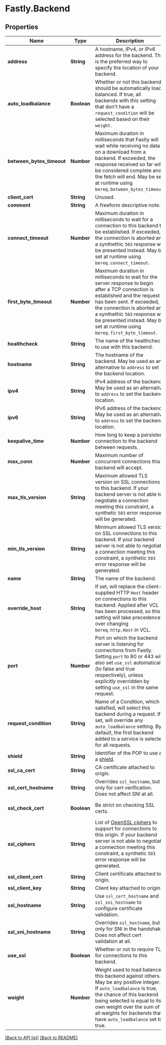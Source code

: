 # Fastly.Backend

## Properties

Name | Type | Description | Notes
------------ | ------------- | ------------- | -------------
**address** | **String** | A hostname, IPv4, or IPv6 address for the backend. This is the preferred way to specify the location of your backend. | [optional] 
**auto_loadbalance** | **Boolean** | Whether or not this backend should be automatically load balanced. If true, all backends with this setting that don&#39;t have a `request_condition` will be selected based on their `weight`. | [optional] 
**between_bytes_timeout** | **Number** | Maximum duration in milliseconds that Fastly will wait while receiving no data on a download from a backend. If exceeded, the response received so far will be considered complete and the fetch will end. May be set at runtime using `bereq.between_bytes_timeout`. | [optional] 
**client_cert** | **String** | Unused. | [optional] 
**comment** | **String** | A freeform descriptive note. | [optional] 
**connect_timeout** | **Number** | Maximum duration in milliseconds to wait for a connection to this backend to be established. If exceeded, the connection is aborted and a synthethic `503` response will be presented instead. May be set at runtime using `bereq.connect_timeout`. | [optional] 
**first_byte_timeout** | **Number** | Maximum duration in milliseconds to wait for the server response to begin after a TCP connection is established and the request has been sent. If exceeded, the connection is aborted and a synthethic `503` response will be presented instead. May be set at runtime using `bereq.first_byte_timeout`. | [optional] 
**healthcheck** | **String** | The name of the healthcheck to use with this backend. | [optional] 
**hostname** | **String** | The hostname of the backend. May be used as an alternative to `address` to set the backend location. | [optional] 
**ipv4** | **String** | IPv4 address of the backend. May be used as an alternative to `address` to set the backend location. | [optional] 
**ipv6** | **String** | IPv6 address of the backend. May be used as an alternative to `address` to set the backend location. | [optional] 
**keepalive_time** | **Number** | How long to keep a persistent connection to the backend between requests. | [optional] 
**max_conn** | **Number** | Maximum number of concurrent connections this backend will accept. | [optional] 
**max_tls_version** | **String** | Maximum allowed TLS version on SSL connections to this backend. If your backend server is not able to negotiate a connection meeting this constraint, a synthetic `503` error response will be generated. | [optional] 
**min_tls_version** | **String** | Minimum allowed TLS version on SSL connections to this backend. If your backend server is not able to negotiate a connection meeting this constraint, a synthetic `503` error response will be generated. | [optional] 
**name** | **String** | The name of the backend. | [optional] 
**override_host** | **String** | If set, will replace the client-supplied HTTP `Host` header on connections to this backend. Applied after VCL has been processed, so this setting will take precedence over changing `bereq.http.Host` in VCL. | [optional] 
**port** | **Number** | Port on which the backend server is listening for connections from Fastly. Setting `port` to 80 or 443 will also set `use_ssl` automatically (to false and true respectively), unless explicitly overridden by setting `use_ssl` in the same request. | [optional] 
**request_condition** | **String** | Name of a Condition, which if satisfied, will select this backend during a request. If set, will override any `auto_loadbalance` setting. By default, the first backend added to a service is selected for all requests. | [optional] 
**shield** | **String** | Identifier of the POP to use as a [shield](https://docs.fastly.com/en/guides/shielding). | [optional] 
**ssl_ca_cert** | **String** | CA certificate attached to origin. | [optional] 
**ssl_cert_hostname** | **String** | Overrides `ssl_hostname`, but only for cert verification. Does not affect SNI at all. | [optional] 
**ssl_check_cert** | **Boolean** | Be strict on checking SSL certs. | [optional]  [defaults to true]
**ssl_ciphers** | **String** | List of [OpenSSL ciphers](https://www.openssl.org/docs/manmaster/man1/ciphers.html) to support for connections to this origin. If your backend server is not able to negotiate a connection meeting this constraint, a synthetic `503` error response will be generated. | [optional] 
**ssl_client_cert** | **String** | Client certificate attached to origin. | [optional] 
**ssl_client_key** | **String** | Client key attached to origin. | [optional] 
**ssl_hostname** | **String** | Use `ssl_cert_hostname` and `ssl_sni_hostname` to configure certificate validation. | [optional] 
**ssl_sni_hostname** | **String** | Overrides `ssl_hostname`, but only for SNI in the handshake. Does not affect cert validation at all. | [optional] 
**use_ssl** | **Boolean** | Whether or not to require TLS for connections to this backend. | [optional] 
**weight** | **Number** | Weight used to load balance this backend against others. May be any positive integer. If `auto_loadbalance` is true, the chance of this backend being selected is equal to its own weight over the sum of all weights for backends that have `auto_loadbalance` set to true. | [optional] 


[[Back to API list]](../../README.md#endpoints) [[Back to README]](../../README.md)
